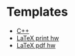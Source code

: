 ---
---

# Templates

- [C++](https://raw.githubusercontent.com/japdlsd/templates/master/default.cc)
- [LaTeX print hw](https://raw.githubusercontent.com/japdlsd/templates/master/hw_printed.tex)
- [LaTeX pdf hw](https://raw.githubusercontent.com/japdlsd/templates/master/hw_pdf.tex)
